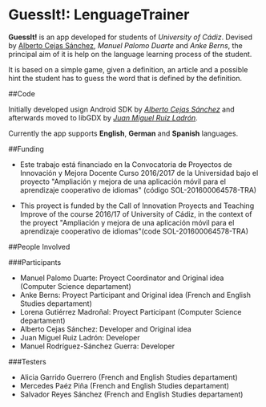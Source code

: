 # GuessIt!: LenguageTrainer

**GuessIt!** is an app developed for students of *University of Cádiz*. Devised by [Alberto Cejas Sánchez](https://www.google.com), *Manuel Palomo Duarte* and *Anke Berns*, the principal aim of it is help on the language learning process of the student.

It is based on a simple game, given a definition, an article and a possible hint the student has to guess the word that is defined by the definition.

##Code

Initially developed usign Android SDK by [*Alberto Cejas Sánchez*](https://github.com/AlbertoCejas) and afterwards moved to libGDX by [*Juan Miguel Ruiz Ladrón*](https://github.com/JuanMNGA).

Currently the app supports **English**, **German** and **Spanish** languages.


##Funding

- Este trabajo está financiado en la Convocatoria de Proyectos de Innovación y Mejora Docente Curso 2016/2017 de la Universidad bajo el proyecto "Ampliación y mejora de una aplicación móvil para el aprendizaje cooperativo de idiomas" (código SOL-201600064578-TRA)

- This proyect is funded by the Call of Innovation Proyects and Teaching Improve of the course 2016/17 of University of Cádiz, in the context of the proyect "Ampliación y mejora de una aplicación móvil para el aprendizaje cooperativo de idiomas"(code SOL-201600064578-TRA)

##People Involved

###Participants

- Manuel Palomo Duarte: Proyect Coordinator and Original idea (Computer Science departament)
- Anke Berns: Proyect Participant and Original idea (French and English Studies departament)
- Lorena Gutiérrez Madroñal: Proyect Participant (Computer Science departament)
- Alberto Cejas Sánchez: Developer and Original idea
- Juan Miguel Ruiz Ladrón: Developer
- Manuel Rodríguez-Sánchez Guerra: Developer

###Testers

- Alicia Garrido Guerrero (French and English Studies departament)
- Mercedes Paéz Piña (French and English Studies departament)
- Salvador Reyes Sánchez (French and English Studies departament)
